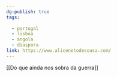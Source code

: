 ```yaml
---
dg-publish: true
tags:
  
  - portugal
  - lisboa
  - angola
  - diaspora
link: https://www.alicenetodesousa.com/
---
```

[[Do que ainda nos sobra da guerra]]